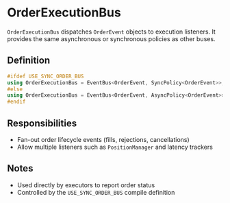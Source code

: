 # OrderExecutionBus

`OrderExecutionBus` dispatches `OrderEvent` objects to execution listeners.
It provides the same asynchronous or synchronous policies as other buses.

## Definition

```cpp
#ifdef USE_SYNC_ORDER_BUS
using OrderExecutionBus = EventBus<OrderEvent, SyncPolicy<OrderEvent>>;
#else
using OrderExecutionBus = EventBus<OrderEvent, AsyncPolicy<OrderEvent>>;
#endif
```

## Responsibilities

- Fan-out order lifecycle events (fills, rejections, cancellations)
- Allow multiple listeners such as `PositionManager` and latency trackers

## Notes

- Used directly by executors to report order status
- Controlled by the `USE_SYNC_ORDER_BUS` compile definition

